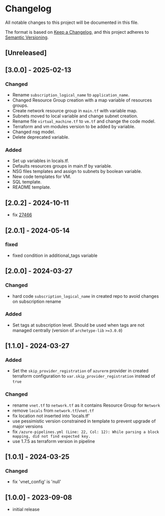 # Changelog

All notable changes to this project will be documented in this file.

The format is based on [Keep a Changelog](https://keepachangelog.com/en/1.1.0/),
and this project adheres to [Semantic Versioning](https://semver.org/spec/v2.0.0.html).

## [Unreleased]

## [3.0.0] - 2025-02-13

### Changed

- Rename `subscription_logical_name` to `application_name`.
- Changed Resource Group creation with a map variable of resources groups.
- Create network resource group in `main.tf` with variable map.
- Subnets moved to local variable and change subnet creation.
- Rename file `virtual_machine.tf` to `vm.tf` and change the code model.
- Terraform and vm modules version to be added by variable.
- Changed nsg model.
- Delete deprecated variable.

### Added

- Set up variables in locals.tf.
- Defaults resources groups in main.tf by variable.
- NSG files templates and assign to subnets by boolean variable.
- New code templates for VM.
- SQL template.
- README template.

## [2.0.2] - 2024-10-11

- fix [27466](https://github.com/hashicorp/terraform-provider-azurerm/issues/27466)

## [2.0.1] - 2024-05-14

### fixed

- fixed condition in additional_tags variable

## [2.0.0] - 2024-03-27

### Changed

- hard code `subscription_logical_name` in created repo to avoid changes on subscription rename

### Added

- Set tags at subscription level. Should be used when tags are not managed centrally (version of `archetype-lib` `>=3.0.0`)

## [1.1.0] - 2024-03-27

### Added

- Set the `skip_provider_registration` of `azurerm` provider in created terraform configuration to `var.skip_provider_registration` instead of `true`

### Changed

- rename `vnet.tf` to `network.tf` as it contains Resource Group for `Network`
- remove `locals` from `network.tf`/`vnet.tf`
- fix location not inserted into 'locals.tf'
- use pessimistic version constrained in template to prevent upgrade of major versions
- fix `/azure-pipelines.yml (Line: 22, Col: 12): While parsing a block mapping, did not find expected key.`
- use 1.7.5 as terraform version in pipeline

## [1.0.1] - 2024-03-25

### Changed

- fix 'vnet_config' is 'null'

## [1.0.0] - 2023-09-08

- initial release

